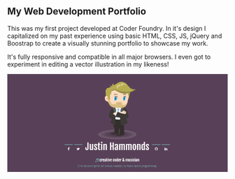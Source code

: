 ## My Web Development Portfolio

This was my first project developed at Coder Foundry. In it's design I capitalized on my past experience using basic 
HTML, CSS, JS, jQuery and Boostrap to create a visually stunning portfolio to showcase my work.

It's fully responsive and compatible in all major browsers. I even 
got to experiment in editing a vector illustration in my likeness!

![Portfolio Screenshot](./WebPortfolioSite/image/portfolioscreenshot.png)
